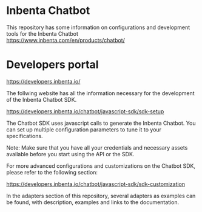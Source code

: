 # Inbenta Chatbot
This repository has some information on configurations and development tools for the Inbenta Chatbot https://www.inbenta.com/en/products/chatbot/

# Developers portal

https://developers.inbenta.io/

The follwing website has all the information necessary for the development of the Inbenta Chatbot SDK.

https://developers.inbenta.io/chatbot/javascript-sdk/sdk-setup

The Chatbot SDK uses javascript calls to generate the Inbenta Chatbot. You can set up multiple configuration parameters to tune it to your specifications.

Note: Make sure that you have all your credentials and necessary assets available before you start using the API or the SDK. 

For more advanced configurations and customizations on the Chatbot SDK, please refer to the following section:

https://developers.inbenta.io/chatbot/javascript-sdk/sdk-customization

In the adapters section of this repository, several adapters as examples can be found, with description, examples and links to the documentation.


